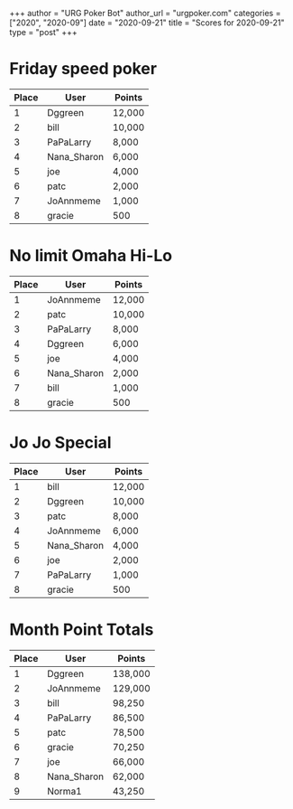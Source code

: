 +++
author = "URG Poker Bot"
author_url = "urgpoker.com"
categories = ["2020", "2020-09"]
date = "2020-09-21"
title = "Scores for 2020-09-21"
type = "post"
+++
# Friday speed poker

| Place | User | Points |
|-------|------|--------|
| 1 | Dggreen | 12,000 |
| 2 | bill | 10,000 |
| 3 | PaPaLarry | 8,000 |
| 4 | Nana_Sharon | 6,000 |
| 5 | joe | 4,000 |
| 6 | patc | 2,000 |
| 7 | JoAnnmeme | 1,000 |
| 8 | gracie | 500 |

# No limit Omaha Hi-Lo

| Place | User | Points |
|-------|------|--------|
| 1 | JoAnnmeme | 12,000 |
| 2 | patc | 10,000 |
| 3 | PaPaLarry | 8,000 |
| 4 | Dggreen | 6,000 |
| 5 | joe | 4,000 |
| 6 | Nana_Sharon | 2,000 |
| 7 | bill | 1,000 |
| 8 | gracie | 500 |

# Jo Jo Special

| Place | User | Points |
|-------|------|--------|
| 1 | bill | 12,000 |
| 2 | Dggreen | 10,000 |
| 3 | patc | 8,000 |
| 4 | JoAnnmeme | 6,000 |
| 5 | Nana_Sharon | 4,000 |
| 6 | joe | 2,000 |
| 7 | PaPaLarry | 1,000 |
| 8 | gracie | 500 |

# Month Point Totals

| Place | User | Points |
|-------|------|--------|
| 1 | Dggreen | 138,000 |
| 2 | JoAnnmeme | 129,000 |
| 3 | bill | 98,250 |
| 4 | PaPaLarry | 86,500 |
| 5 | patc | 78,500 |
| 6 | gracie | 70,250 |
| 7 | joe | 66,000 |
| 8 | Nana_Sharon | 62,000 |
| 9 | Norma1 | 43,250 |
